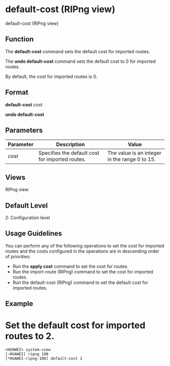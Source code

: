 default-cost (RIPng view)
=========================

default-cost (RIPng view)

Function
--------



The **default-cost** command sets the default cost for imported routes.

The **undo default-cost** command sets the default cost to 0 for imported routes.



By default, the cost for imported routes is 0.


Format
------

**default-cost** *cost*

**undo default-cost**


Parameters
----------

| Parameter | Description | Value |
| --- | --- | --- |
| *cost* | Specifies the default cost for imported routes. | The value is an integer in the range 0 to 15. |



Views
-----

RIPng view


Default Level
-------------

2: Configuration level


Usage Guidelines
----------------

You can perform any of the following operations to set the cost for imported routes and the costs configured in the operations are in descending order of priorities:

* Run the **apply cost** command to set the cost for routes.
* Run the import-route (RIPng) command to set the cost for imported routes.
* Run the default-cost (RIPng) command to set the default cost for imported routes.

Example
-------

# Set the default cost for imported routes to 2.
```
<HUAWEI> system-view
[~HUAWEI] ripng 100
[*HUAWEI-ripng-100] default-cost 2

```